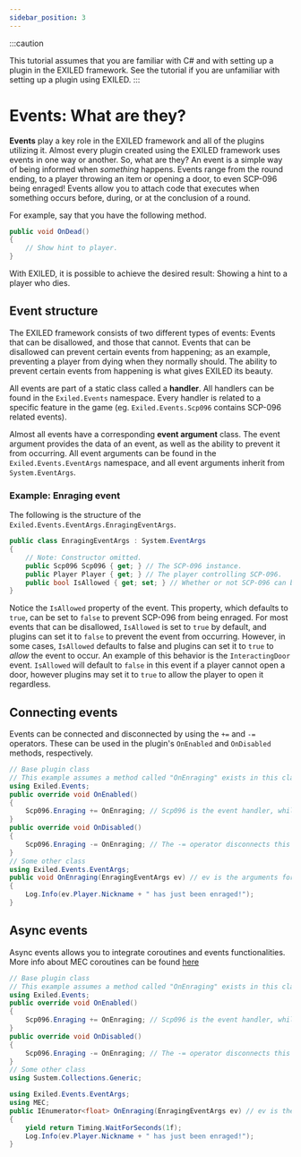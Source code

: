 ```yaml
---
sidebar_position: 3
---
```


:::caution

This tutorial assumes that you are familiar with C# and with setting up a plugin in the EXILED framework. See the tutorial if you are unfamiliar with setting up a plugin using EXILED.
:::

# Events: What are they?
**Events** play a key role in the EXILED framework and all of the plugins utilizing it. Almost every plugin created using the EXILED framework uses events in one way or another. So, what are they? An event is a simple way of being informed when *something* happens. Events range from the round ending, to a player throwing an item or opening a door, to even SCP-096 being enraged! Events allow you to attach code that executes when something occurs before, during, or at the conclusion of a round.

For example, say that you have the following method.

```cs
public void OnDead()
{
    // Show hint to player.
}
```

With EXILED, it is possible to achieve the desired result: Showing a hint to a player who dies.

## Event structure
The EXILED framework consists of two different types of events: Events that can be disallowed, and those that cannot. Events that can be disallowed can prevent certain events from happening; as an example, preventing a player from dying when they normally should. The ability to prevent certain events from happening is what gives EXILED its beauty.

All events are part of a static class called a **handler**. All handlers can be found in the `Exiled.Events` namespace. Every handler is related to a specific feature in the game (eg. `Exiled.Events.Scp096` contains SCP-096 related events).

Almost all events have a corresponding **event argument** class. The event argument provides the data of an event, as well as the ability to prevent it from occurring. All event arguments can be found in the `Exiled.Events.EventArgs` namespace, and all event arguments inherit from `System.EventArgs`.

### Example: Enraging event
The following is the structure of the `Exiled.Events.EventArgs.EnragingEventArgs`.
```cs
public class EnragingEventArgs : System.EventArgs
{
    // Note: Constructor omitted.
    public Scp096 Scp096 { get; } // The SCP-096 instance.
    public Player Player { get; } // The player controlling SCP-096.
    public bool IsAllowed { get; set; } // Whether or not SCP-096 can be enraged.
}
```
Notice the `IsAllowed` property of the event. This property, which defaults to `true`, can be set to `false` to prevent SCP-096 from being enraged. For most events that can be disallowed, `IsAllowed` is set to `true` by default, and plugins can set it to `false` to prevent the event from occurring. However, in some cases, `IsAllowed` defaults to false and plugins can set it to `true` to *allow* the event to occur. An example of this behavior is the `InteractingDoor` event. `IsAllowed` will default to `false` in this event if a player cannot open a door, however plugins may set it to `true` to allow the player to open it regardless.

## Connecting events
Events can be connected and disconnected by using the `+=` and `-=` operators. These can be used in the plugin's `OnEnabled` and `OnDisabled` methods, respectively.
```cs
// Base plugin class
// This example assumes a method called "OnEnraging" exists in this class. For best practice, you should create a new class to handle events.
using Exiled.Events;
public override void OnEnabled()
{
    Scp096.Enraging += OnEnraging; // Scp096 is the event handler, while Enraging is the name of the event. The += operator connects this event to the provided method.
}
public override void OnDisabled()
{
    Scp096.Enraging -= OnEnraging; // The -= operator disconnects this event from the provided method.
}
// Some other class
using Exiled.Events.EventArgs;
public void OnEnraging(EnragingEventArgs ev) // ev is the arguments for the event. Every event has a different argument class with different parameters, so make sure to check its documentation.
{
    Log.Info(ev.Player.Nickname + " has just been enraged!");
}
```

## Async events

Async events allows you to integrate coroutines and events functionalities.
More info about MEC coroutines can be found [here](https://github.com/Exiled-Team/EXILED#mec-coroutines)
```cs
// Base plugin class
// This example assumes a method called "OnEnraging" exists in this class. For best practice, you should create a new class to handle events.
using Exiled.Events;
public override void OnEnabled()
{
    Scp096.Enraging += OnEnraging; // Scp096 is the event handler, while Enraging is the name of the event. The += operator connects this event to the provided method.
}
public override void OnDisabled()
{
    Scp096.Enraging -= OnEnraging; // The -= operator disconnects this event from the provided method.
}
// Some other class
using Sustem.Collections.Generic;

using Exiled.Events.EventArgs;
using MEC;
public IEnumerator<float> OnEnraging(EnragingEventArgs ev) // ev is the arguments for the event. Every event has a different argument class with different parameters, so make sure to check its documentation.
{
    yield return Timing.WaitForSeconds(1f);
    Log.Info(ev.Player.Nickname + " has just been enraged!");
}
```

